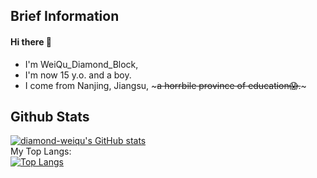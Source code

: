 ## Brief Information
#### Hi there 👋
- I'm WeiQu_Diamond_Block,
- I'm now 15 y.o. and a boy.
- I come from Nanjing, Jiangsu, ~~~a horrbile province of education😱.~~~

## Github Stats
[![diamond-weiqu's GitHub stats](https://github-readme-stats.vercel.app/api?username=diamond-weiqu)](https://github.com/anuraghazra/github-readme-stats)<br>
My Top Langs:<br>
[![Top Langs](https://github-readme-stats.vercel.app/api/top-langs/?username=anuraghazra)](https://github.com/anuraghazra/github-readme-stats)
<!--
**diamond-weiqu/diamond-weiqu** is a ✨ _special_ ✨ repository because its `README.md` (this file) appears on your GitHub profile.

Here are some ideas to get you started:

- 🔭 I’m currently working on ...
- 🌱 I’m currently learning ...
- 👯 I’m looking to collaborate on ...
- 🤔 I’m looking for help with ...
- 💬 Ask me about ...
- 📫 How to reach me: ...
- 😄 Pronouns: ...
- ⚡ Fun fact: ...
-->
